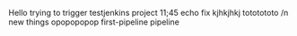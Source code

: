 Hello
trying to trigger testjenkins project
11;45
echo fix
kjhkjhkj
tototototo
 /n
 new things
opopopopop
first-pipeline
pipeline
